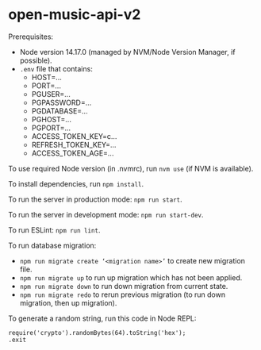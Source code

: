 # open-music-api-v2

Prerequisites:
- Node version 14.17.0 (managed by NVM/Node Version Manager, if possible).
- `.env` file that contains:
   - HOST=...
   - PORT=...
   - PGUSER=...
   - PGPASSWORD=...
   - PGDATABASE=...
   - PGHOST=...
   - PGPORT=...
   - ACCESS_TOKEN_KEY=c...
   - REFRESH_TOKEN_KEY=...
   - ACCESS_TOKEN_AGE=...

To use required Node version (in .nvmrc), run `nvm use` (if NVM is available).

To install dependencies, run `npm install`.

To run the server in production mode: `npm run start`.

To run the server in development mode: `npm run start-dev`.

To run ESLint: `npm run lint`.

To run database migration:
   - `npm run migrate create ‘<migration name>’` to create new migration file.
   - `npm run migrate up` to run up migration which has not been applied.
   - `npm run migrate down` to run down migration from current state.
   - `npm run migrate redo` to rerun previous migration (to run down migration, then up migration).

To generate a random string, run this code in Node REPL:

```
require('crypto').randomBytes(64).toString('hex');
.exit
```
